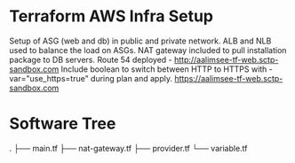 # Terraform AWS Infra Setup
Setup of ASG (web and db) in public and private network. ALB and NLB used to balance the load on ASGs. NAT gateway included to pull installation package to DB servers. Route 54 deployed - http://aalimsee-tf-web.sctp-sandbox.com
Include boolean to switch between HTTP to HTTPS with -var="use_https=true" during plan and apply. https://aalimsee-tf-web.sctp-sandbox.com 

# Software Tree
.
├── main.tf
├── nat-gateway.tf
├── provider.tf
└── variable.tf
